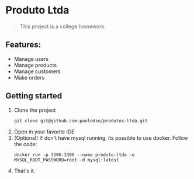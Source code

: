 # Produto Ltda
> This project is a college homework.

## Features:
- Manage users
- Manage products
- Manage customers
- Make orders

## Getting started
1. Clone the project
    ```
    git clone git@github.com:paulodsn/produtos-ltda.git
    ```
2. Open in your favorite IDE
3. (Optional) If don't have mysql running, its possible to use docker. Follow the code:
    ```
    docker run -p 3306:3306 --name produto-ltda -e MYSQL_ROOT_PASSWORD=root -d mysql:latest
    ```
4. That's it.
